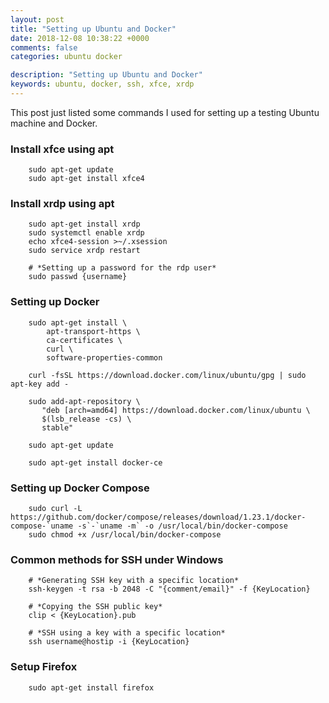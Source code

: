 ```yaml
---
layout: post
title: "Setting up Ubuntu and Docker"
date: 2018-12-08 10:38:22 +0000
comments: false
categories: ubuntu docker

description: "Setting up Ubuntu and Docker"
keywords: ubuntu, docker, ssh, xfce, xrdp
---
```


This post just listed some commands I used for setting up a testing Ubuntu machine and Docker.


### Install xfce using apt ###

		sudo apt-get update
		sudo apt-get install xfce4
		
### Install xrdp using apt ###

		sudo apt-get install xrdp
		sudo systemctl enable xrdp
		echo xfce4-session >~/.xsession
		sudo service xrdp restart

		# *Setting up a password for the rdp user*
		sudo passwd {username}


### Setting up Docker ###
		
		sudo apt-get install \
			apt-transport-https \
			ca-certificates \
			curl \
			software-properties-common
			
		curl -fsSL https://download.docker.com/linux/ubuntu/gpg | sudo apt-key add -

		sudo add-apt-repository \
		   "deb [arch=amd64] https://download.docker.com/linux/ubuntu \
		   $(lsb_release -cs) \
		   stable"
		   
		sudo apt-get update

		sudo apt-get install docker-ce

### Setting up Docker Compose ###
		
		sudo curl -L https://github.com/docker/compose/releases/download/1.23.1/docker-compose-`uname -s`-`uname -m` -o /usr/local/bin/docker-compose
		sudo chmod +x /usr/local/bin/docker-compose
		
		

### Common methods for SSH under Windows ###

		# *Generating SSH key with a specific location*
		ssh-keygen -t rsa -b 2048 -C "{comment/email}" -f {KeyLocation}

		# *Copying the SSH public key*
		clip < {KeyLocation}.pub

		# *SSH using a key with a specific location*
		ssh username@hostip -i {KeyLocation}


### Setup Firefox ###

		sudo apt-get install firefox
